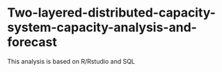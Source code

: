 # Two-layered-distributed-capacity-system-capacity-analysis-and-forecast

This analysis is based on R/Rstudio and SQL 
